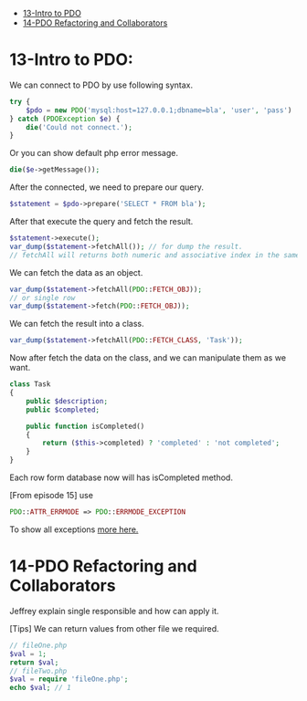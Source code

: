 * [13-Intro to PDO](#13-intro-to-pdo)
* [14-PDO Refactoring and Collaborators](#14-pdo-refactoring-and-collaborators)

# 13-Intro to PDO:
We can connect to PDO by use following syntax.
```php
try {
    $pdo = new PDO('mysql:host=127.0.0.1;dbname=bla', 'user', 'pass')
} catch (PDOException $e) {
    die('Could not connect.');
}
```
Or you can show default php error message.
```php
die($e->getMessage());
```
After the connected, we need to prepare our query.
```php
$statement = $pdo->prepare('SELECT * FROM bla');
```
After that execute the query and fetch the result.
```php
$statement->execute();
var_dump($statement->fetchAll()); // for dump the result.
// fetchAll will returns both numeric and associative index in the same array.
```
We can fetch the data as an object.
```php
var_dump($statement->fetchAll(PDO::FETCH_OBJ));
// or single row
var_dump($statement->fetch(PDO::FETCH_OBJ));
```
We can fetch the result into a class.
```php
var_dump($statement->fetchAll(PDO::FETCH_CLASS, 'Task'));
```
Now after fetch the data on the class, and we can manipulate them as we want.
```php
class Task 
{
    public $description;
    public $completed;

    public function isCompleted()
    {
        return ($this->completed) ? 'completed' : 'not completed';
    }
}
```
Each row form database now will has isCompleted method.

[From episode 15] use
```php
PDO::ATTR_ERRMODE => PDO::ERRMODE_EXCEPTION
```
To show all exceptions [more here.](http://php.net/manual/en/pdo.setattribute.php)

# 14-PDO Refactoring and Collaborators
Jeffrey explain single responsible and how can apply it.

[Tips] We can return values from other file we required.
```php
// fileOne.php
$val = 1;
return $val;
// fileTwo.php
$val = require 'fileOne.php';
echo $val; // 1
```
